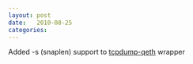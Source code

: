 ```yaml
---
layout: post
date:   2010-08-25
categories:
---
```

Added -s (snaplen) support to <a href="zlinux/tcpdump-qeth/">tcpdump-qeth</a> wrapper
